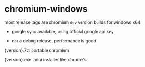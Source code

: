 # chromium-windows
most release tags are chromium `dev` version builds for windows x64

- google sync available, using official google api key

- not a debug release, performance is good

{version}.7z: portable chromium

{version}.exe: mini installer like chrome's

